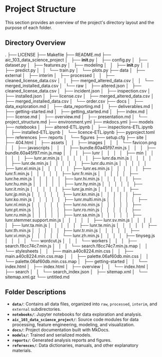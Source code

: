 # Project Structure

This section provides an overview of the project's directory layout and the purpose of each folder.

## Directory Overview

.
├── LICENSE
├── Makefile
├── README.md
├── aic_103_data_science_project
│   ├── __init__.py
│   ├── config.py
│   ├── dataset.py
│   ├── features.py
│   ├── modeling
│   │   ├── __init__.py
│   │   ├── predict.py
│   │   └── train.py
│   └── plots.py
├── data
│   ├── external
│   ├── interim
│   ├── processed
│   │   ├── cleaned_license_data.csv
│   │   ├── merged_altered_data.csv
│   │   └── merged_installed_data.csv
│   └── raw
│       ├── altered.json
│       ├── cleaned_license_data.csv
│       ├── incident.json
│       ├── inspection.csv
│       ├── installed.json
│       ├── license.csv
│       ├── merged_altered_data.csv
│       ├── merged_installed_data.csv
│       └── order.csv
├── docs
│   ├── data_exploration.md
│   ├── data_reporting.md
│   ├── deliverables.md
│   ├── getting-started.md
│   ├── getting_started.md
│   ├── index.md
│   ├── license.md
│   ├── overview.md
│   ├── presentation.md
│   └── project_structure.md
├── environment.yml
├── mkdocs.yml
├── models
├── notebooks
│   ├── altered-ETL.ipynb
│   ├── inspections-ETL.ipynb
│   ├── installed-ETL.ipynb
│   └── licence-ETL.ipynb
├── pyproject.toml
├── references
├── reports
│   └── figures
├── setup.cfg
├── site
│   ├── 404.html
│   ├── assets
│   │   ├── images
│   │   │   └── favicon.png
│   │   ├── javascripts
│   │   │   ├── bundle.60a45f97.min.js
│   │   │   ├── bundle.60a45f97.min.js.map
│   │   │   ├── lunr
│   │   │   │   ├── min
│   │   │   │   │   ├── lunr.ar.min.js
│   │   │   │   │   ├── lunr.da.min.js
│   │   │   │   │   ├── lunr.de.min.js
│   │   │   │   │   ├── lunr.du.min.js
│   │   │   │   │   ├── lunr.el.min.js
│   │   │   │   │   ├── lunr.es.min.js
│   │   │   │   │   ├── lunr.fi.min.js
│   │   │   │   │   ├── lunr.fr.min.js
│   │   │   │   │   ├── lunr.he.min.js
│   │   │   │   │   ├── lunr.hi.min.js
│   │   │   │   │   ├── lunr.hu.min.js
│   │   │   │   │   ├── lunr.hy.min.js
│   │   │   │   │   ├── lunr.it.min.js
│   │   │   │   │   ├── lunr.ja.min.js
│   │   │   │   │   ├── lunr.jp.min.js
│   │   │   │   │   ├── lunr.kn.min.js
│   │   │   │   │   ├── lunr.ko.min.js
│   │   │   │   │   ├── lunr.multi.min.js
│   │   │   │   │   ├── lunr.nl.min.js
│   │   │   │   │   ├── lunr.no.min.js
│   │   │   │   │   ├── lunr.pt.min.js
│   │   │   │   │   ├── lunr.ro.min.js
│   │   │   │   │   ├── lunr.ru.min.js
│   │   │   │   │   ├── lunr.sa.min.js
│   │   │   │   │   ├── lunr.stemmer.support.min.js
│   │   │   │   │   ├── lunr.sv.min.js
│   │   │   │   │   ├── lunr.ta.min.js
│   │   │   │   │   ├── lunr.te.min.js
│   │   │   │   │   ├── lunr.th.min.js
│   │   │   │   │   ├── lunr.tr.min.js
│   │   │   │   │   ├── lunr.vi.min.js
│   │   │   │   │   └── lunr.zh.min.js
│   │   │   │   ├── tinyseg.js
│   │   │   │   └── wordcut.js
│   │   │   └── workers
│   │   │       ├── search.f8cc74c7.min.js
│   │   │       └── search.f8cc74c7.min.js.map
│   │   └── stylesheets
│   │       ├── main.a40c8224.min.css
│   │       ├── main.a40c8224.min.css.map
│   │       ├── palette.06af60db.min.css
│   │       └── palette.06af60db.min.css.map
│   ├── getting-started
│   │   └── index.html
│   ├── index.html
│   ├── overview
│   │   └── index.html
│   ├── search
│   │   └── search_index.json
│   ├── sitemap.xml
│   └── sitemap.xml.gz
└── untitled.md

## Folder Descriptions

- **`data/`**: Contains all data files, organized into `raw`, `processed`, `interim`, and `external` subdirectories.
- **`notebooks/`**: Jupyter notebooks for data exploration and analysis.
- **`aic_103_data_science_project/`**: Source code modules for data processing, feature engineering, modeling, and visualization.
- **`docs/`**: Project documentation built with MkDocs.
- **`models/`**: Trained and serialized models.
- **`reports/`**: Generated analysis reports and figures.
- **`references/`**: Data dictionaries, manuals, and other explanatory materials.

